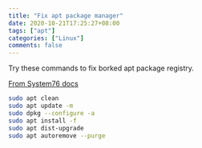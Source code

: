 ```yaml
---
title: "Fix apt package manager"
date: 2020-10-21T17:25:27+08:00
tags: ["apt"]
categories: ["Linux"]
comments: false
---
```


Try these commands to fix borked apt package registry.

[From System76 docs](https://support.system76.com/articles/package-manager-pop/)

<!--more-->

```bash
sudo apt clean
sudo apt update -m
sudo dpkg --configure -a
sudo apt install -f
sudo apt dist-upgrade
sudo apt autoremove --purge
```
